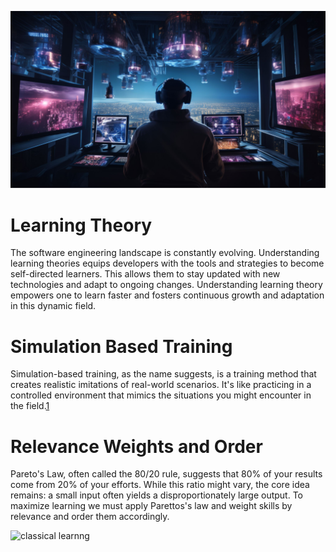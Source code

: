 ![banner](images/2.jpg)
# Learning Theory

The software engineering landscape is constantly evolving. Understanding learning theories equips developers with the tools and strategies to become self-directed learners. This allows them to stay updated with new technologies and adapt to ongoing changes. Understanding learning theory empowers one to learn faster and fosters continuous growth and adaptation in this dynamic field.

# Simulation Based Training

Simulation-based training, as the name suggests, is a training method that creates realistic imitations of real-world scenarios. It's like practicing in a controlled environment that mimics the situations you might encounter in the field.[1](https://journals.lww.com/ccmjournal/abstract/2006/01000/simulation_based_training_is_superior_to.21.aspx) 

# Relevance Weights and Order

Pareto's Law, often called the 80/20 rule, suggests that 80% of your results come from 20% of your efforts. While this ratio might vary, the core idea remains: a small input often yields a disproportionately large output. To maximize learning we must apply Parettos's law and weight skills by relevance and order them accordingly. 

![classical learnng](images/CLASSIC.jpg)



